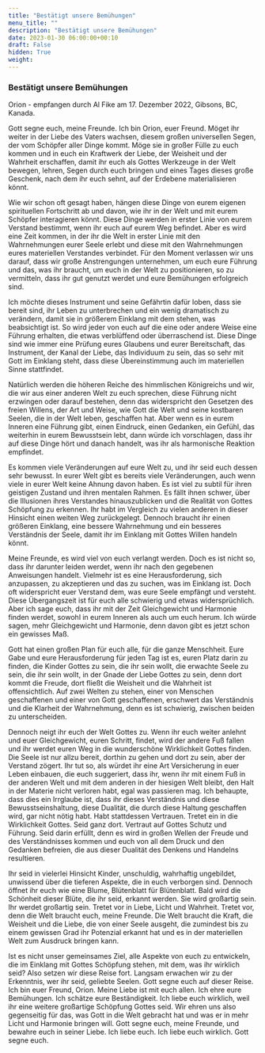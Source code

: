 ```yaml
---
title: "Bestätigt unsere Bemühungen"
menu_title: ""
description: "Bestätigt unsere Bemühungen"
date: 2023-01-30 06:00:00+00:10
draft: False
hidden: True
weight:
---
```

### Bestätigt unsere Bemühungen

Orion - empfangen durch Al Fike am 17. Dezember 2022, Gibsons, BC, Kanada.

Gott segne euch, meine Freunde. Ich bin Orion, euer Freund. Möget ihr weiter in der Liebe des Vaters wachsen, diesem großen universellen Segen, der vom Schöpfer aller Dinge kommt. Möge sie in großer Fülle zu euch kommen und in euch ein Kraftwerk der Liebe, der Weisheit und der Wahrheit erschaffen, damit ihr euch als Gottes Werkzeuge in der Welt bewegen, lehren, Segen durch euch bringen und eines Tages dieses große Geschenk, nach dem ihr euch sehnt, auf der Erdebene materialisieren könnt.

Wie wir schon oft gesagt haben, hängen diese Dinge von eurem eigenen spirituellen Fortschritt ab und davon, wie ihr in der Welt und mit eurem Schöpfer interagieren könnt. Diese Dinge werden in erster Linie von eurem Verstand bestimmt, wenn ihr euch auf eurem Weg befindet. Aber es wird eine Zeit kommen, in der ihr die Welt in erster Linie mit den Wahrnehmungen eurer Seele erlebt und diese mit den Wahrnehmungen eures materiellen Verstandes verbindet. Für den Moment verlassen wir uns darauf, dass wir große Anstrengungen unternehmen, um euch eure Führung und das, was ihr braucht, um euch in der Welt zu positionieren, so zu vermitteln, dass ihr gut genutzt werdet und eure Bemühungen erfolgreich sind.

Ich möchte dieses Instrument und seine Gefährtin dafür loben, dass sie bereit sind, ihr Leben zu unterbrechen und ein wenig dramatisch zu verändern, damit sie in größerem Einklang mit dem stehen, was beabsichtigt ist. So wird jeder von euch auf die eine oder andere Weise eine Führung erhalten, die etwas verblüffend oder überraschend ist. Diese Dinge sind wie immer eine Prüfung eures Glaubens und eurer Bereitschaft, das Instrument, der Kanal der Liebe, das Individuum zu sein, das so sehr mit Gott im Einklang steht, dass diese Übereinstimmung auch im materiellen Sinne stattfindet. 

Natürlich werden die höheren Reiche des himmlischen Königreichs und wir, die wir aus einer anderen Welt zu euch sprechen, diese Führung nicht erzwingen oder darauf bestehen, denn das widerspricht den Gesetzen des freien Willens, der Art und Weise, wie Gott die Welt und seine kostbaren Seelen, die in der Welt leben, geschaffen hat. Aber wenn es in eurem Inneren eine Führung gibt, einen Eindruck, einen Gedanken, ein Gefühl, das weiterhin in eurem Bewusstsein lebt, dann würde ich vorschlagen, dass ihr auf diese Dinge hört und danach handelt, was ihr als harmonische Reaktion empfindet.

Es kommen viele Veränderungen auf eure Welt zu, und ihr seid euch dessen sehr bewusst. In eurer Welt gibt es bereits viele Veränderungen, auch wenn viele in eurer Welt keine Ahnung davon haben. Es ist viel zu subtil für ihren geistigen Zustand und ihren mentalen Rahmen. Es fällt ihnen schwer, über die Illusionen ihres Verstandes hinauszublicken und die Realität von Gottes Schöpfung zu erkennen. Ihr habt im Vergleich zu vielen anderen in dieser Hinsicht einen weiten Weg zurückgelegt. Dennoch braucht ihr einen größeren Einklang, eine bessere Wahrnehmung und ein besseres Verständnis der Seele, damit ihr im Einklang mit Gottes Willen handeln könnt.

Meine Freunde, es wird viel von euch verlangt werden. Doch es ist nicht so, dass ihr darunter leiden werdet, wenn ihr nach den gegebenen Anweisungen handelt. Vielmehr ist es eine Herausforderung, sich anzupassen, zu akzeptieren und das zu suchen, was im Einklang ist. Doch oft widerspricht euer Verstand dem, was eure Seele empfängt und versteht. Diese Übergangszeit ist für euch alle schwierig und etwas widersprüchlich. Aber ich sage euch, dass ihr mit der Zeit Gleichgewicht und Harmonie finden werdet, sowohl in eurem Inneren als auch um euch herum. Ich würde sagen, mehr Gleichgewicht und Harmonie, denn davon gibt es jetzt schon ein gewisses Maß.

Gott hat einen großen Plan für euch alle, für die ganze Menschheit. Eure Gabe und eure Herausforderung für jeden Tag ist es, euren Platz darin zu finden, die Kinder Gottes zu sein, die ihr sein wollt, die erwachte Seele zu sein, die ihr sein wollt, in der Gnade der Liebe Gottes zu sein, denn dort kommt die Freude, dort fließt die Weisheit und die Wahrheit ist offensichtlich. Auf zwei Welten zu stehen, einer von Menschen geschaffenen und einer von Gott geschaffenen, erschwert das Verständnis und die Klarheit der Wahrnehmung, denn es ist schwierig, zwischen beiden zu unterscheiden. 

Dennoch neigt ihr euch der Welt Gottes zu. Wenn ihr euch weiter anlehnt und euer Gleichgewicht, euren Schritt, findet, wird der andere Fuß fallen und ihr werdet euren Weg in die wunderschöne Wirklichkeit Gottes finden. Die Seele ist nur allzu bereit, dorthin zu gehen und dort zu sein, aber der Verstand zögert. Ihr tut so, als würdet ihr eine Art Versicherung in euer Leben einbauen, die euch suggeriert, dass ihr, wenn ihr mit einem Fuß in der anderen Welt und mit dem anderen in der hiesigen Welt bleibt, den Halt in der Materie nicht verloren habt, egal was passieren mag. Ich behaupte, dass dies ein Irrglaube ist, dass ihr dieses Verständnis und diese Bewusstseinshaltung, diese Dualität, die durch diese Haltung geschaffen wird, gar nicht nötig habt. Habt stattdessen Vertrauen. Tretet ein in die Wirklichkeit Gottes. Seid ganz dort. Vertraut auf Gottes Schutz und Führung. Seid darin erfüllt, denn es wird in großen Wellen der Freude und des Verständnisses kommen und euch von all dem Druck und den Gedanken befreien, die aus dieser Dualität des Denkens und Handelns resultieren.

Ihr seid in vielerlei Hinsicht Kinder, unschuldig, wahrhaftig ungebildet, unwissend über die tieferen Aspekte, die in euch verborgen sind. Dennoch öffnet ihr euch wie eine Blume, Blütenblatt für Blütenblatt. Bald wird die Schönheit dieser Blüte, die ihr seid, erkannt werden. Sie wird großartig sein. Ihr werdet großartig sein. Tretet vor in Liebe, Licht und Wahrheit. Tretet vor, denn die Welt braucht euch, meine Freunde. Die Welt braucht die Kraft, die Weisheit und die Liebe, die von einer Seele ausgeht, die zumindest bis zu einem gewissen Grad ihr Potenzial erkannt hat und es in der materiellen Welt zum Ausdruck bringen kann.

Ist es nicht unser gemeinsames Ziel, alle Aspekte von euch zu entwickeln, die im Einklang mit Gottes Schöpfung stehen, mit dem, was ihr wirklich seid? Also setzen wir diese Reise fort. Langsam erwachen wir zu der Erkenntnis, wer ihr seid, geliebte Seelen. Gott segne euch auf dieser Reise. Ich bin euer Freund, Orion. Meine Liebe ist mit euch allen. Ich ehre eure Bemühungen. Ich schätze eure Beständigkeit. Ich liebe euch wirklich, weil ihr eine weitere großartige Schöpfung Gottes seid. Wir ehren uns also gegenseitig für das, was Gott in die Welt gebracht hat und was er in mehr Licht und Harmonie bringen will. Gott segne euch, meine Freunde, und bewahre euch in seiner Liebe. Ich liebe euch. Ich liebe euch wirklich. Gott segne euch.